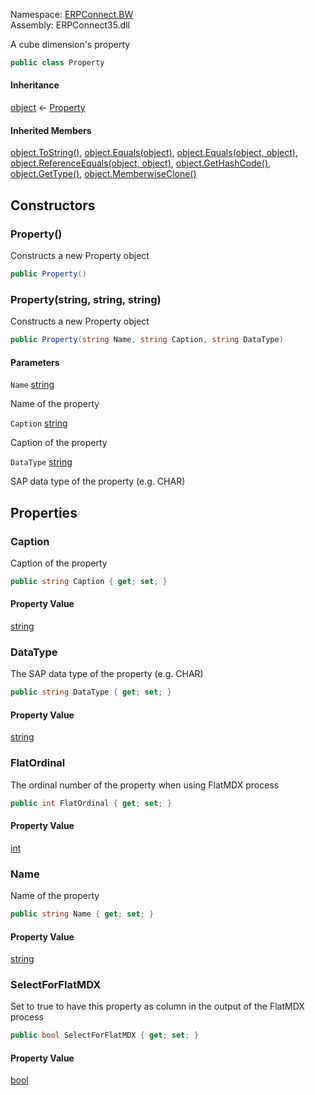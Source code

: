 
Namespace: [ERPConnect.BW](index.md)  
Assembly: ERPConnect35.dll  

A cube dimension's property

```csharp
public class Property
```

#### Inheritance

[object](https://learn.microsoft.com/dotnet/api/system.object) ← 
[Property](ERPConnect.BW.Property.md)

#### Inherited Members

[object.ToString\(\)](https://learn.microsoft.com/dotnet/api/system.object.tostring), 
[object.Equals\(object\)](https://learn.microsoft.com/dotnet/api/system.object.equals\#system\-object\-equals\(system\-object\)), 
[object.Equals\(object, object\)](https://learn.microsoft.com/dotnet/api/system.object.equals\#system\-object\-equals\(system\-object\-system\-object\)), 
[object.ReferenceEquals\(object, object\)](https://learn.microsoft.com/dotnet/api/system.object.referenceequals), 
[object.GetHashCode\(\)](https://learn.microsoft.com/dotnet/api/system.object.gethashcode), 
[object.GetType\(\)](https://learn.microsoft.com/dotnet/api/system.object.gettype), 
[object.MemberwiseClone\(\)](https://learn.microsoft.com/dotnet/api/system.object.memberwiseclone)

## Constructors

### <a id="ERPConnect_BW_Property__ctor"></a> Property\(\)

Constructs a new Property object

```csharp
public Property()
```

### <a id="ERPConnect_BW_Property__ctor_System_String_System_String_System_String_"></a> Property\(string, string, string\)

Constructs a new Property object

```csharp
public Property(string Name, string Caption, string DataType)
```

#### Parameters

`Name` [string](https://learn.microsoft.com/dotnet/api/system.string)

Name of the property

`Caption` [string](https://learn.microsoft.com/dotnet/api/system.string)

Caption of the property

`DataType` [string](https://learn.microsoft.com/dotnet/api/system.string)

SAP data type of the property (e.g. CHAR)

## Properties

### <a id="ERPConnect_BW_Property_Caption"></a> Caption

Caption of the property

```csharp
public string Caption { get; set; }
```

#### Property Value

 [string](https://learn.microsoft.com/dotnet/api/system.string)

### <a id="ERPConnect_BW_Property_DataType"></a> DataType

The SAP data type of the property (e.g. CHAR)

```csharp
public string DataType { get; set; }
```

#### Property Value

 [string](https://learn.microsoft.com/dotnet/api/system.string)

### <a id="ERPConnect_BW_Property_FlatOrdinal"></a> FlatOrdinal

The ordinal number of the property when using FlatMDX process

```csharp
public int FlatOrdinal { get; set; }
```

#### Property Value

 [int](https://learn.microsoft.com/dotnet/api/system.int32)

### <a id="ERPConnect_BW_Property_Name"></a> Name

Name of the property

```csharp
public string Name { get; set; }
```

#### Property Value

 [string](https://learn.microsoft.com/dotnet/api/system.string)

### <a id="ERPConnect_BW_Property_SelectForFlatMDX"></a> SelectForFlatMDX

Set to true to have this property as column in the output of the FlatMDX process

```csharp
public bool SelectForFlatMDX { get; set; }
```

#### Property Value

 [bool](https://learn.microsoft.com/dotnet/api/system.boolean)

